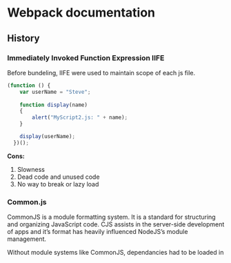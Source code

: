 # Webpack documentation

## History

### Immediately Invoked Function Expression IIFE
Before bundeling, IIFE were used to maintain scope of each js file.
``` javascript
(function () {
    var userName = "Steve";
    
    function display(name)
    {
        alert("MyScript2.js: " + name);
    }

    display(userName);
  })();
```
**Cons:**
1.	Slowness
2.	Dead code and unused code
3.	No way to break or lazy load

### Common.js

CommonJS is a module formatting system. It is a standard for structuring and organizing JavaScript code. CJS assists in the server-side development of apps and it’s format has heavily influenced NodeJS’s module management.

Without module systems like CommonJS, dependancies had to be loaded in <script> tags in the header of an HTML file, OR all code had to be lumped together which is incredibly slow and inefficient for file loading.

CommonJS wraps each module in a function called ```require```, and includes an object called ```module.exports```, which exports code for availability to be required by other modules

All you have to do is add whatever you want accessible to other files onto the ‘exports’ object and require the module in the dependent file.

```javascript
// In circle.is
const PI = Math.PI;
exports.area = (r) => PI * r * r;
exports.circumference = (r) => 2 * PI * r;
// In some file
const circle = require('./circle.js');
console.log( The area of a circle of radius 4 is ${circle.area(4)}");
```
**Cons:**
1. There is no browser support for commonjs
2. Problems with circular dependencies 
3. Either use a server to translate CJS modules to something usable in the browser.
4. Or use XMLHttpRequest (XHR) to load the text of modules and do text transforms/parsing in browser.

### ESM (Eschma Script Module)
A module in JavaScript is just a file containing related code.
It is a function or group of similar functions. They are grouped together within a file and contain the code to execute a specific task when called into a larger application.

**Pros:**
1.	Independent/Self-contained: A module has to be as detached from other dependencies as possible.
2.	Specific: A module needs to be able to perform a single or a related group of tasks. The core essence of creating them in the first place is to create separate functionalities. One module, one (kind of) task.
3.	Reusable: A module has to be easy to integrate into various kinds of programs to perform its task.

In JavaScript, we use the ```import``` and ```export``` keywords to share and receive functionalities respectively across different modules.

- The ```export``` keyword is used to make a variable, function, class or object  accessible to other modules. In other words, it becomes a public code.
- The ```import``` keyword is used to bring in public code from another module.

**examples:**
``` javascript
//default imports
Import anything from ‘./file’

//named imports
Import { abc } from ‘./file’

//invalid imports
if(...) {
  import ...; // Error, not allowed!
}
{
  import ...; // Error, we can't put import in any block
}

import ... from getModuleName(); // Error, only from "string" is allowed

//dynamic imports
let modulePath = prompt("Which module to load?");

import(modulePath)
  .then(obj => <module object>)
  .catch(err => <loading error, e.g. if no such module>)
```
**Cons:**
- Modules are very slow in the browser because the browser at runtime needs to resolve the modules and get the exports and so on.
- Modules are loaded synchronously, so modules that are dependent on other modules must be read further down in the code.


## Webpack
- It is a module bundler
- Write any module format, require or use any format
- Allows you to use in the browser
- Supports static async bundling to use lazy loading

<br>The whole concept behind webpack is to allow more modular front-end development. <br>
This means writing isolated modules that are well contained and do not rely on hidden dependencies (e.g. globals).

### How the bundling process works:
1. Each file is a module (js, ts, css, html ..)
2. When we import files into each other we create a dependency graph
![image](https://res.cloudinary.com/practicaldev/image/fetch/s--rmvC6VCz--/c_limit%2Cf_auto%2Cfl_progressive%2Cq_auto%2Cw_880/https://dev-to-uploads.s3.amazonaws.com/i/9ldv44awmyjlww4bqsti.png)
3. During the bundling process, modules are combined into chunks.
4. Chunks combine into chunk groups and form a graph (ChunkGraph) interconnected through modules. When you describe an entry point - under the hood, you create a chunk group with one chunk.
![image](http://img.zhufengpeixun.cn/buildChunkGraph2.jpg)

- When we have one entry point -> it creates one chunk group containing one chunk
- When we have more than one entry point for example
``` javascript
module.exports {
    entry: {
        home: './home.js',
        about: './about.js',
    }
}
```
Two chunk groups with names home and about are created. Each of them has a chunk with a module 
./home.js for home and ./about.js for about

- When we use dynamic imports a non-initial chunk is created for that module
```javascript
import React from 'react';
import ReactDOM from'react-dom';

import(' ./app.jsx').then((App) => {
ReactDOM.render(<App />, root) ;
});
```
an initial chunk with name main is created. It contains:

    ./src/index.jsx
    react
    react-dom

and all their dependencies, except ./app.jsx
Non-initial chunk for ./app.jsx is created as this module is imported dynamically.
By default, there is no name for non-initial chunks so that a unique ID is used instead of a name. When using dynamic import we may specify a chunk name explicitly by using a "magic" comment:
```javascript
import(
/* webpackChunkName: "app" * /
'./app.jsx'
).then ((App) => {
ReactDOM.render(<App />, root) ;
});
```

### Loaders:
Out of the box, webpack only understands JavaScript and JSON files. Loaders allow webpack to process other types of files and convert them into valid modules that can be consumed by your application and added to the dependency graph.<br />
loaders have two properties in your webpack configuration:

- The ```test``` property identifies which file or files should be transformed.
- The ```use``` property indicates which loader should be used to do the transforming.
``` javascript
const path = require('path');

module.exports = {
  output: {
    filename: 'my-first-webpack.bundle.js',
  },
  module: {
    rules: [{ test: /\.txt$/, use: 'raw-loader' }],
  },
};
```
when it comes across a path that resolves to a '.txt' file inside of a ```require()/import``` statement, use the raw-loader to transform it before you add it to the bundle.

**Inline loaders:**
<br />
another way to use loaders is by using import statements:
```javascript
import Styles from 'style-loader!css-loader?modules!./styles.css';
```
**Order of loaders execution:**
<br />
Loaders are evaluated/executed from right to left (or from bottom to top). <br />
A chain is executed in reverse order, the first loader passes its result (resource with applied transformations) to the next one, and so forth. Finally, webpack expects JavaScript to be returned by the last loader in the chain.<br />
In the example below execution starts with sass-loader, continues with css-loader and finally ends with style-loader.
```javascript
module.exports = {
  module: {
    rules: [
      {
        test: /\.css$/,
        use: [
          { loader: 'style-loader' },
          {
            loader: 'css-loader',
            options: {
              modules: true,
            },
          },
          { loader: 'sass-loader' },
        ],
      },
    ],
  },
};
```
### Plugins:
Plugins are the backbone of webpack. They also serve the purpose of doing anything else that a loader cannot do.
```javascript
const HtmlWebpackPlugin = require('html-webpack-plugin');
const webpack = require('webpack'); //to access built-in plugins

module.exports = {
...,
  plugins: [
    new webpack.ProgressPlugin(), //customizes how progress should be reported during compilation
    new HtmlWebpackPlugin({ template: './src/index.html' }), // will generate a HTML file including the bundeled js file
  ],
};
```

### Entry Point:
The starting point/s which webpack uses to begin building the dependency graph.<br />
**Single entry:**
```javascript
module.exports = {
  entry: './path/to/my/entry/file.js',
};
```
**multi-main entry:**
```javascript
module.exports = {
  entry: {
    main: './src/app.js',
    vendor: './src/vendor.js',
  },
};
```
This is useful when you would like to inject multiple dependent files together and graph their dependencies into one "chunk".<br />
With this, you can import required libraries or files that aren't modified (e.g. Bootstrap, jQuery, images, etc) inside vendor.js and they will be bundled together into their own chunk
```javascript
module.exports = {
  entry: {
    pageOne: './src/pageOne/index.js',
    pageTwo: './src/pageTwo/index.js',
    pageThree: './src/pageThree/index.js',
  },
};
```
We are telling webpack that we would like 3 separate dependency graphs (like the above example).
<br />
this will  create bundles of shared application code between each page. Multi-page applications that reuse a lot of code/modules between entry points can greatly benefit from these techniques, as the number of entry points increases.

### Output: 
The output property tells webpack where to emit the bundles it creates and how to name these files.<br />
TBD

#### Output Library/Package:
when packaging a library we want it to be available when imported by different methods.
by adding type: 'umd' it is available in CommonJs, AMD, and script tag
```javascript
 module.exports = {
   entry: './src/index.js',
   output: {
     path: path.resolve(__dirname, 'dist'),
     filename: 'library-name.js',
     globalObject: 'this',
     library: {
      name: 'webpackNumbers',
      type: 'umd',
     },
   },
 };
```

### Tree shaking
You can imagine your application as a tree. The source code and libraries you actually use represent the green, living leaves of the tree. Dead code represents the brown, dead leaves of the tree that are consumed by autumn. In order to get rid of the dead leaves, you have to shake the tree, causing them to fall.
#### Problem with CommonJS modules
CommonJS has a require() function that fetches an external module based on the path provided, and it adds it to the scope during runtime.<br>
That require is a function like any other in a program makes it hard enough to evaluate its call outcome at compile-time. On top of that is the fact that adding require calls anywhere in the code is possible — wrapped in another function call, within if/else statements, in switch statements, etc.<br>
For example, the statement `let firstName = getName()` has side effects, because the call to `getName()` can not be removed without changing the meaning of the code, even if nothing needs firstName. ⁣⁣

#### ES6 Solution
the ESM specification has settled on this new architecture, in which modules are imported and exported by the respective keywords import and export. <br>
Therefore, no more functional calls. <br>
ESMs are also allowed only as top-level declarations — nesting them in any other structure is not possible, being as they are static: ESMs do not depend on runtime execution.<br>
For example, the statement `let firstName = 'Jane'` has no side effects because the statement can be removed without any observed difference if nothing needs firstName.<br>
Only modules defined with the ES2015 module syntax `(import and export)` can be tree-shaken.<br>
Tree shaking starts by visiting all parts of the entry point file with side effects, and proceeds to traverse the edges of the graph until new sections are reached. Once the traversal is completed, the JavaScript bundle includes only the parts that were reached during the traversal. The other pieces are left out.<br>
In the following case only the read function is added to the bundle and the nap function is excluded.
```javascript
export function read(props) {⁣⁣
    return props.book⁣⁣
}⁣⁣
⁣⁣
export function nap(props) {⁣⁣
   return props.winks⁣⁣
}⁣⁣
```
```javascript
import { read } from 'utilities';⁣⁣
⁣⁣
eventHandler = (e) => {⁣⁣
  read({ book: e.target.value })⁣⁣
}⁣⁣
```

#### usedExports:
usedExports relies on terser to detect side effects in statements. It is a difficult task in JavaScript and not as effective as straightforward sideEffects flag. It also can't skip subtree/dependencies since the spec says that side effects need to be evaluated.

```javascript
//inside webpack config
 optimization: {
   usedExports: true,
 }
```
This options marks unused exports but doesn't actually remove it from the output bundle.<br>
For example:<br>
The following square function was exported but wasn't imported anywhere, but its still generated in the output bundle.
```javascript
/* 1 */
/***/ (function (module, __webpack_exports__, __webpack_require__) {
  'use strict';
  /* unused harmony export square */
  /* harmony export (immutable) */ __webpack_exports__['a'] = cube;
  function square(x) {
    return x * x;
  }

  function cube(x) {
    return x * x * x;
  }
});
```
**Problem with Higher order components:** 
While exporting function works fine, React's Higher Order Components (HOC) are problematic in this regard.
```javascript
var Button$1 = withAppProvider()(Button);

export {
  // ...,
  Button$1,
};
```
When Button is unused you can effectively remove the export { Button$1 }; which leaves all the remaining code. So the question is "Does this code have any side effects or can it be safely removed?". Difficult to say, especially because of this line withAppProvider()(Button).
<br/>
<br/>
Are there any side effects when calling withAppProvider? Terser actually tries to figure it out, but it doesn't know for sure in many cases.
<br/>
<br/>
But we can help terser by using the `/*#__PURE__*/` annotation. It flags a statement as side effect free. So a small change would make it possible to tree-shake the code:
```javascript
var Button$1 = /*#__PURE__*/ withAppProvider()(Button);
```
This would allow to remove this piece of code. But there are still questions with the imports which need to be included/evaluated because they could contain side effects.
<br><br>
To tackle this, we use the "sideEffects" property in package.json.

#### Side Effects 
Bundlers serve their purpose by evaluating the code provided as much as possible in order to determine whether a module is pure. But code evaluation during compiling time or bundling time can only go so far. <br>
Therefore, it’s assumed that packages with side effects cannot be properly eliminated, even when completely unreachable.
<br> <br>
Because of this, bundlers now accept a key inside the module’s package.json file that allows the developer to declare whether a module has no side effects. This way, the developer can opt out of code evaluation and hint the bundler; the code within a particular package can be eliminated if there’s no reachable import or require statement linking to it. 
<br>
This can speedup up compile time.
Example package.json:
```javascript
{
  "name": "your-project",
  "sideEffects": false
}
```
It's similar to `/*#__PURE__*/` but on a module level instead of a statement level. It says ("sideEffects" property): "If no direct export from a module flagged with no-sideEffects is used, the bundler can skip evaluating the module for side effects.".
<br><br>
we can indicate that some of the files have side effects by listing them in an array:
```javascript
{
  "name": "your-project",
  "sideEffects": ["./src/some-side-effectful-file.js"]
}
```

#### production mode:
When setting `mode: production` it will enable the terser plugin which will remove dead code, it will also enable `ModuleConcatenationPlugin` which is needed for tree shaking to work.


### Runtime and Manifest:

**Runtime:**
The runtime is the code that runs in the browser to load and connect webpack modules/chunks.<br />
It contains the loading and resolving logic needed to connect your modules as they interact.<br />
**Manifest:**
Once your application hits the browser in the form of index.html file, some bundles and a variety of other assets required by your application must be loaded and linked somehow. <br />
So how does webpack manage the interaction between all of your required modules? <br />
As the compiler enters, resolves, and maps out your application, it keeps detailed notes on all your modules. <br />
This collection of data is called the "Manifest" and it's what the runtime will use to resolve and load modules once they've been bundled and shipped to the browser. <br />

### Hot Module Replacement:
used in dev environment to add/remove modules while the application is running without need for full reload, to speed up development.
1. The application asks the HMR runtime to check for updates.
2. the compiler needs to emit an "update" to allow updating from the previous version to the new version. The "update" consists of two parts:
 - The updated manifest (JSON)
 - One or more updated chunks (JavaScript)
3. The runtime asynchronously downloads the updates and notifies the application.
4. The application then asks the runtime to apply the updates.
5. The runtime synchronously applies the updates.
<br />

### Modules
Webpack supports the following module types natively without loaders:
- An ES2015 import statement
- A CommonJS require() statement
- An AMD define and require statement
- An @import statement inside of a css/sass/less file.
- An image url in a stylesheet url(...) or HTML ```<img src=...>``` file.
<br />
**Resolver:**
A resolver is a library which helps in locating a module by its absolute path.

### Module Federation:
TBD


### Source maps
if you bundle three source files (a.js, b.js, and c.js) into one bundle (bundle.js) and one of the source files contains an error, the stack trace will point to bundle.js <br />
This isn't always helpful as you probably want to know exactly which source file the error came from.<br/>
JavaScript offers source maps, which map your compiled code back to your original source code. <br/>If an error originates from b.js, the source map will tell you exactly that.

To configure it we add it to the config file
```javascript
 module.exports = {
   mode: 'development',
    ...
  devtool: 'inline-source-map',
    ...
 };
```

### Development tools
**watch mode** <br>
You can instruct webpack to "watch" all files within your dependency graph for changes. If one of these files is updated, the code will be recompiled so you don't have to run the full build manually.<br>

```javascript
   "scripts": {
    "watch": "webpack --watch",
   }
```
**webpack-dev-server**<br>
```
npm install --save-dev webpack-dev-server
```
webpack-dev-server serves bundled files from the directory defined in output.path
```javascript
module.exports = {
   mode: 'development',

   devtool: 'inline-source-map',
  devServer: {
    static: './dist',
  }
}
```
```javascript
   "scripts": {
    "start": "webpack serve --open",
   }
```

**wepack-dev-middleware**
webpack-dev-middleware is a wrapper that will emit files processed by webpack to a server. This is used in webpack-dev-server internally, however it's available as a separate package to allow more custom setups if desired.
```javascript
// Tell express to use the webpack-dev-middleware and use the webpack.config.js
// configuration file as a base.
app.use(
  webpackDevMiddleware(compiler, {
    publicPath: config.output.publicPath,
  })
);
```
The following utilities improve performance by compiling and serving assets in memory rather than writing to disk:
- webpack-dev-server
- webpack-hot-middleware
- webpack-dev-middleware
### Code Splitting:
This feature allows you to split your code into various bundles which can then be loaded on demand or in parallel.<br>
It can be used to achieve smaller bundles and control resource load prioritization which, if used correctly, can have a major impact on load time.
#### Entry Points: 
for each entry point we get a new bundle<br>
***cons***
- if there are same modules imported in both files, they will be duplicated between both bundles.
- we cant dynamically split code according to logic.

#### Prevent Duplication
##### dependOn
it allows us to share modules between chunks
```javascript
  entry: {
    index: {
      import: './src/index.js',
      dependOn: 'shared',
    },
    another: {
      import: './src/another-module.js',
      dependOn: 'shared',
    },
    shared: 'lodash',
   },
```
##### SplitChunksPlugin
allows us to extract common dependencies into an existing entry chunk or an entirely new chunk.
```javascript
  module.exports = {
    mode: 'development',
    entry: {
      index: './src/index.js',
      another: './src/another-module.js',
    },
   optimization: {
     splitChunks: {
       chunks: 'all',
     },
   },
  };
```
#### Dynamic imports:
using dynamic imports autimatically allows webpack to split bundles
```javascript
async function getComponent() {
  const element = document.createElement('div');
  const { default: _ } = await import('lodash');

  element.innerHTML = _.join(['Hello', 'webpack'], ' ');

  return element;
 }

 getComponent().then((component) => {
   document.body.appendChild(component);
 });
```
### Prefetching and Preloading
| Prefetching  | Preloading |
| ------------- | ------------- |
| will start loading after parent chunk finishes loading  | will start loading in parallel with the parent chunk  |
| downloaded when browser is idle  | instantly downloaded with medium priority  |

```javascript
import(/* webpackPrefetch: true */ './path/to/LoginModal.js');
import(/* webpackPreload: true */ 'ChartingLibrary');
```
### Caching optimizations
**Filenames**<br>
Webpack provides a method of templating the filenames using bracketed strings called substitutions. The [contenthash] substitution will add a unique hash based on the content of an asset. so when the asset's content changes, [contenthash] will change as well
```javascript
  module.exports = {
    output: {
     filename: '[name].[contenthash].js',
    },
  };
```
**Single runtime chunk**<br>
Creates a single runtime bundle for all chunks:

```javascript
  optimization: {
     runtimeChunk: 'single',
   },
```

**Group libraries into a single bundle**<br>
It's also good practice to extract third-party libraries, such as lodash or react, to a separate vendor chunk as they are less likely to change than our local source code.
```javascript
module.exports = {
    entry: './src/index.js',
    optimization: {
      runtimeChunk: 'single',
     splitChunks: {
       cacheGroups: {
         vendor: {
           test: /[\\/]node_modules[\\/]/,
           name: 'vendors',
           chunks: 'all',
         },
       },
     },
    },
  };
```
this will decrease the size of main bundle

**Keeping same hash for vendor modules**<br>
when our main module changes, we want to preserve the hash for vendor module because its unchanged.
```javascript
  module.exports = {
    optimization: {
     moduleIds: 'deterministic',
    }
}
```

### Peer dependency:
When we dont want external libraries to increase our package bundle size.<br>
In this case, we'd prefer to treat lodash as a peer dependency. Meaning that the consumer should already have lodash installed.
```javascript
  externals: {
    // Everything that starts with "library/"
    /^library\/.+$/,
     lodash: {
       commonjs: 'lodash',
       commonjs2: 'lodash',
       amd: 'lodash',
       root: '_',
     },
   }
```

### Performance enhancement:
1. Use loaders only to needed modules. our regex should match only needed files inside our src directory
```javascript
    rules: [
      {
        test: /\.js$/,
        include: path.resolve(__dirname, 'src'),
        loader: 'babel-loader',
      },
    ],
```
2. Resolving:<br>
- Minimize the number of items in resolve.modules, resolve.extensions, resolve.mainFiles, resolve.descriptionFiles, as they increase the number of filesystem calls.
- Set resolve.symlinks: false if you don't use symlinks (e.g. npm link or yarn link).
- Set resolve.cacheWithContext: false if you use custom resolving plugins, that are not context specific
3. The DllPlugin and DllReferencePlugin provide means to split bundles in a way that can drastically improve build time performance. 
4. Keep chunks small<br>
- Use fewer/smaller libraries.
- Use the SplitChunksPlugin in Multi-Page Applications.
- Use the SplitChunksPlugin in async mode in Multi-Page Applications.
- Remove unused code.
- Only compile the part of the code you are currently developing on.

5. Avoid Production Specific Tooling<br>
Certain utilities, plugins, and loaders only make sense when building for production. For example, it usually doesn't make sense to minify and mangle your code with the TerserPlugin while in development.<br> These tools should typically be excluded in development:

- TerserPlugin
- AggressiveSplittingPlugin
- AggressiveMergingPlugin
- ModuleConcatenationPlugin

6. Avoid Extra Optimization Steps<br>
Webpack does extra algorithmic work to optimize the output for size and load performance. These optimizations are performant for smaller codebases, but can be costly in larger ones:
```javascript
module.exports = {
  optimization: {
    removeAvailableModules: false,
    removeEmptyChunks: false,
    splitChunks: false,
  },
};
```
7. Output Without Path Info:
```javascript
   module.exports = {
      output: {
        pathinfo: false,
      },
    };
```
<br>
8. TypeScript Loader:<br>
To improve the build time when using ts-loader, use the transpileOnly loader option. On its own, this option turns off type checking. To gain type checking again, use the ForkTsCheckerWebpackPlugin. This speeds up TypeScript type checking and ESLint linting by moving each to a separate process.<br>

```javascript
module.exports = {
  test: /\.tsx?$/,
  use: [
    {
      loader: 'ts-loader',
      options: {
        transpileOnly: true,
      },
    },
  ],
};
```
<br>

refer to: https://github.com/TypeStrong/ts-loader/tree/main/examples/fork-ts-checker-webpack-plugin <br>

9. Some tools cause performance degradation in production:
- Babel: Minimize the number of preset/plugins
- TypeScript:
  - Use the fork-ts-checker-webpack-plugin for typechecking in a separate process.
  - Configure loaders to skip typechecking.
  - Use the ts-loader in happyPackMode: true / transpileOnly: true.
- node-sass: has a bug which blocks threads from the Node.js thread pool. When using it with the thread-loader set workerParallelJobs: 2
 
### Production vs Development:
| Development  | Production |
| ------------- | ------------- |
| strong source mapping    | lighter weight source maps  |
| a localhost server with live reloading or hot module replacement  | minified bundles and optimized assets to improve load time  |
<br>
its better to keep two separate configuration for each environment and to merge them using `webpack-merge` package<br>

```javascript
 |- webpack.common.js
 |- webpack.dev.js
 |- webpack.prod.js
```

```javascript
 const { merge } = require('webpack-merge');
 const common = require('./webpack.common.js');

 module.exports = merge(common, {
    mode: 'production',
    devtool: 'source-map',
 });
```

the use of merge() calls in the environment-specific configurations to include our common configuration in webpack.dev.js and webpack.prod.js<br>
afterwards we can use these configuration with different scripts:
```javascript
    "scripts": {
     "start": "webpack serve --open --config webpack.dev.js",
     "build": "webpack --config webpack.prod.js"
    },
```
> Avoid inline-*** and eval-*** use in production as they can increase bundle size and reduce the overall performance.

### Ployfills: 
A script that updates/adds new functions is called “polyfill”. It “fills in” the gap and adds missing implementations.<br>
New language features may include not only syntax constructs and operators, but also built-in functions.<br>
For example, Math.trunc(n) is a function that “cuts off” the decimal part of a number.<br>
In some (very outdated) JavaScript engines, there’s no Math.trunc, so such code will fail.<br>
As we’re talking about new functions, not syntax changes, there’s no need to transpile anything here. We just need to declare the missing function.

### Shimming:
Making some variables available globally or adding extra functionality for browser support.
Why does webpack need shimming concept:
- some third party libraries may expect global dependencies (e.g. $ for jQuery). The libraries might also create globals which need to be exported.
- when you want to polyfill browser functionality to support more users. In this case, you may only want to deliver those polyfills to the browsers that need patching (i.e. load them on demand).

***1. Shimming globals:***
The `ProvidePlugin` makes a package available as a variable in every module compiled through webpack. <br>
If webpack sees that variable used, it will include the given package in the final bundle.<br>
Instead of importing lodash in every file, we can use ProviderPlugin and use lodash directly as `_`

```javascript
const path = require('path');
const webpack = require('webpack');

 module.exports = {
   entry: './src/index.js',
   output: {
     filename: 'main.js',
     path: path.resolve(__dirname, 'dist'),
   },
  plugins: [
    new webpack.ProvidePlugin({
      _: 'lodash',
    }),
  ],
 };
```
***2. Provide window for a package or script:***
if we want this variable to correspond to window object for a specific script, we can use `imports-loader`
```javascript
  module: {
    rules: [
      {
        test: require.resolve('./src/index.js'),
        use: 'imports-loader?wrapper=window',
      },
    ],
  },
```
***3. Global variables:***
If we want some variables exported from a script or a package to be available globally, we can use `exports-loader`
```javascript
      {
        test: require.resolve('./src/globals.js'),
        use:
          'exports-loader?type=commonjs&exports=file,multiple|helpers.parse|parse',
      },
```
***4. Polyfills:***
We can create a polyfills file and add it as an entry point, and include all the used polyfills.
```javascript
//polyfills.js
import 'babel-polyfill';
import 'whatwg-fetch';
```
```javascript
  entry: {
    polyfills: './src/polyfills',
    index: './src/index.js',
  },
```

### Analysis tools:
https://github.com/webpack/analyse
https://webpack.jakoblind.no/optimize/
https://github.com/relative-ci/bundle-stats 
## Resources
* [Slides](https://docs.google.com/presentation/d/1RuTDSvfaEFBFQ-3OiyxtuPTaGhv-xv7OG4jt5mpIdUw/edit?usp=sharing)
- https://frontendmasters.com/courses/webpack-fundamentals/ 
- https://blog.ag-grid.com/webpack-tutorial-understanding-how-it-works/
- https://medium.com/@cgcrutch18/commonjs-what-why-and-how-64ed9f31aa46
- https://nodejs.org/docs/latest/api/modules.html
- https://developer.mozilla.org/en-US/docs/Web/JavaScript/Guide/Modules
- https://requirejs.org/docs/whyamd.html
- https://stackoverflow.com/questions/24581873/what-exactly-is-hot-module-replacement-in-webpack
- https://javascript.info/modules-dynamic-imports
- https://github.com/ronami/minipack/blob/master/src/minipack.js
- https://github.com/TheLarkInn/compare-webpack-target-bundles
- https://createapp.dev/webpack
- https://stackoverflow.com/questions/42523436/what-are-module-chunk-and-bundle-in-webpack
- https://webpack.js.org/glossary/
- https://medium.com/webpack/webpack-4-code-splitting-chunk-graph-and-the-splitchunks-optimization-be739a861366
- https://stackoverflow.com/questions/42523436/what-are-module-chunk-and-bundle-in-webpack
- https://www.toptal.com/javascript/hot-module-replacement-in-redux
- https://www.smashingmagazine.com/2021/05/tree-shaking-reference-guide/
- https://www.patterns.dev/posts/introduction
- https://javascript.info/polyfills
